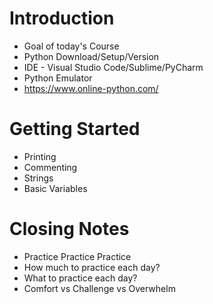 # Introduction 
- Goal of today's Course
- Python Download/Setup/Version
- IDE - Visual Studio Code/Sublime/PyCharm
- Python Emulator
 - https://www.online-python.com/

# Getting Started 
- Printing
- Commenting
- Strings
- Basic Variables

# Closing Notes
- Practice Practice Practice
- How much to practice each day?
- What to practice each day?
- Comfort vs Challenge vs Overwhelm
